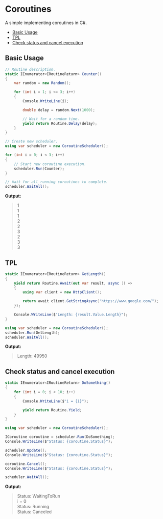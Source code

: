 # Coroutines
A simple implementing coroutines in C#.

* [Basic Usage](#basic-usage)
* [TPL](#tpl)
* [Check status and cancel execution](#check-status-and-cancel-execution)

## Basic Usage

```c#
// Routine description.
static IEnumerator<IRoutineReturn> Counter()
{
    var random = new Random();

    for (int i = 1; i <= 3; i++)
    {
        Console.WriteLine(i);

        double delay = random.Next(1000);

        // Wait for a random time.
        yield return Routine.Delay(delay);
    }
}

// Create new scheduler.
using var scheduler = new CoroutineScheduler();

for (int i = 0; i < 3; i++)
{
    // Start new coroutine execution.
    scheduler.Run(Counter);
}

// Wait for all running coroutines to complete.
scheduler.WaitAll();
```

**Output:**  
> 1  
1  
1  
2  
2  
3  
2  
3  
3  

## TPL

```c#
static IEnumerator<IRoutineReturn> GetLength()
{
    yield return Routine.Await(out var result, async () =>
    {
        using var client = new HttpClient();

        return await client.GetStringAsync("https://www.google.com/");
    });

    Console.WriteLine($"Length: {result.Value.Length}");
}

using var scheduler = new CoroutineScheduler();
scheduler.Run(GetLength);
scheduler.WaitAll();
```

**Output:**  
> Length: 49950

## Check status and cancel execution

```c#
static IEnumerator<IRoutineReturn> DoSomething()
{
    for (int i = 0; i < 10; i++)
    {
        Console.WriteLine($"i = {i}");

        yield return Routine.Yield;
    }
}

using var scheduler = new CoroutineScheduler();

ICoroutine coroutine = scheduler.Run(DoSomething);
Console.WriteLine($"Status: {coroutine.Status}");

scheduler.Update();
Console.WriteLine($"Status: {coroutine.Status}");

coroutine.Cancel();
Console.WriteLine($"Status: {coroutine.Status}");

scheduler.WaitAll();
```

**Output:**
> Status: WaitingToRun  
i = 0  
Status: Running  
Status: Canceled  
